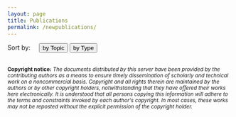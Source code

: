 ```yaml
---
layout: page
title: Publications
permalink: /newpublications/
---
```

<section id="publications">
    <div id="pubfilters">
        <span>Sort by: &nbsp; &nbsp;</span>
        <button onclick="showPubsByTopic()">by Topic</button>
        <button onclick="showPubsByType()">by Type</button>
    </div>

<script> //Runs the first time the page loads
    showPubsByTopic()
</script>
</section>

<br><small>
**Copyright notice:** _The documents distributed by this server have been provided by the contributing authors as a means to ensure timely dissemination of scholarly and technical work on a noncommercial basis. Copyright and all rights therein are maintained by the authors or by other copyright holders, notwithstanding that they have offered their works here electronically. It is understood that all persons copying this information will adhere to the terms and constraints invoked by each author's copyright. In most cases, these works may not be reposted without the explicit permission of the copyright holder._</small>